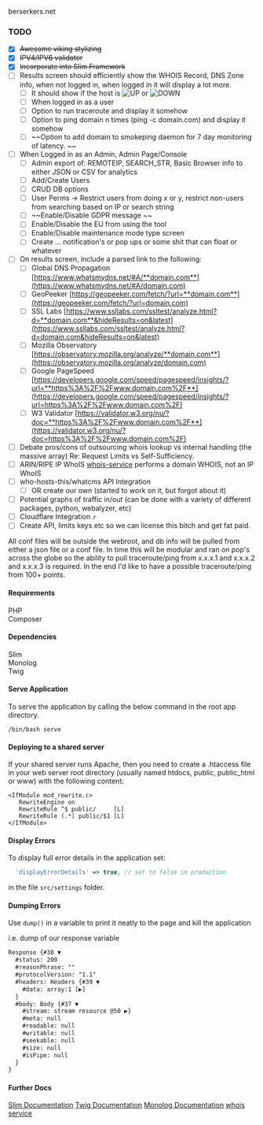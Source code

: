  berserkers.net

### TODO

- [X] ~~Awesome viking stylizing~~
- [X] ~~IPV4/IPV6 validator~~
- [X] ~~Incorporate into Slim Framework~~
- [ ] Results screen should efficiently show the WHOIS Record, DNS Zone info, when not logged in, when logged in it will display a lot more. 
	- [ ] It should show if the host is ![UP](https://placehold.it/20/00FF00/000000?text=UP) or ![DOWN](https://placehold.it/20/FF0000/000000?text=DOWN)
	- [ ] When logged in as a user
	- [ ] Option to run traceroute and display it somehow
	- [ ] Option to ping domain n times (ping -c domain.com) and display it somehow
	- [ ] ~~Option to add domain to smokeping daemon for 7 day monitoring of latency. ~~ 
- [ ] When Logged in as an Admin, Admin Page/Console
	- [ ] Admin export of: REMOTEIP, SEARCH_STR, Basic Browser info to either JSON or CSV for analytics
	- [ ] Add/Create Users
	- [ ] CRUD DB options
	- [ ] User Perms -> Restrict users from doing x or y, restrict non-users from searching based on IP or search string
	- [ ] ~~Enable/Disable GDPR message ~~
	- [ ] Enable/Disable the EU from using the tool
	- [ ] Enable/Disable maintenance mode type screen
	- [ ] Create ... notification's or pop ups or some shit that can float or whatever

- [ ] On results screen, include a parsed link to the following:
	- [ ] Global DNS Propagation [https://www.whatsmydns.net/#A/**domain.com**](https://www.whatsmydns.net/#A/domain.com)
	- [ ] GeoPeeker [https://geopeeker.com/fetch/?url=**domain.com**](https://geopeeker.com/fetch/?url=domain.com)
	- [ ] SSL Labs [https://www.ssllabs.com/ssltest/analyze.html?d=**domain.com**&hideResults=on&latest](https://www.ssllabs.com/ssltest/analyze.html?d=domain.com&hideResults=on&latest)
	- [ ] Mozilla Observatory [https://observatory.mozilla.org/analyze/**domain.com**](https://observatory.mozilla.org/analyze/domain.com)
	- [ ] Google PageSpeed [https://developers.google.com/speed/pagespeed/insights/?url=**https%3A%2F%2Fwww.domain.com%2F**](https://developers.google.com/speed/pagespeed/insights/?url=https%3A%2F%2Fwww.domain.com%2F)
	- [ ] W3 Validator [https://validator.w3.org/nu/?doc=**https%3A%2F%2Fwww.domain.com%2F**](https://validator.w3.org/nu/?doc=https%3A%2F%2Fwww.domain.com%2F)
- [ ] Debate pros/cons of outsourcing whois lookup vs internal handling (the massive array) Re: Request Limits vs Self-Sufficiency.
- [ ] ARIN/RIPE IP WhoIS [whois-service](http://www.webservicex.net/whois.asmx?op=GetWhoIS) performs a domain WHOIS, not an IP WhoIS
- [ ] who-hosts-this/whatcms API Integration
	- [ ] OR create our own (started to work on it, but forgot about it)
- [ ] Potential graphs of traffic in/out (can be done with a variety of different packages, python, webalyzer, etc)
- [ ] Cloudflare Integration ⤴️
- [ ] Create API, limits keys etc so we can license this bitch and get fat paid.

All conf files will be outside the webroot, and db info will be pulled from either a json file or a conf file.
In time this will be modular and ran on pop's across the globe so the ability to pull traceroute/ping from x.x.x.1 and x.x.x.2 and x.x.x.3 is required.  In the end I'd like to have a possible traceroute/ping from 100+ points.
#### Requirements
PHP  
Composer  

#### Dependencies
Slim  
Monolog  
Twig  


#### Serve Application
To serve the application by calling the below command in the root app directory.
```Shell
/bin/bash serve
```

#### Deploying to a shared server
If your shared server runs Apache, then you need to create a .htaccess file in your web server root directory (usually named htdocs, public, public_html or www) with the following content:
```htaccess
<IfModule mod_rewrite.c>
   RewriteEngine on
   RewriteRule ^$ public/     [L]
   RewriteRule (.*) public/$1 [L]
</IfModule>
```

#### Display Errors
To display full error details in the application set:
```PHP
  'displayErrorDetails' => true, // set to false in production
```
in the file ```src/settings``` folder.

#### Dumping Errors
Use ```dump()``` in a variable to print it neatly to the page and kill the application

i.e. dump of our response variable
```html
Response {#38 ▼
  #status: 200
  #reasonPhrase: ""
  #protocolVersion: "1.1"
  #headers: Headers {#39 ▼
    #data: array:1 [▶]
  }
  #body: Body {#37 ▼
    #stream: stream resource @50 ▶}
    #meta: null
    #readable: null
    #writable: null
    #seekable: null
    #size: null
    #isPipe: null
  }
}
```

#### Further Docs
[Slim Documentation](https://www.slimframework.com/docs/v3/tutorial/first-app.html)
[Twig Documentation](https://twig.symfony.com/doc/2.x/)
[Monolog Documentation](https://github.com/Seldaek/monolog/blob/master/doc/01-usage.md)
[whois service](http://www.webservicex.net/whois.asmx?op=GetWhoIS)
